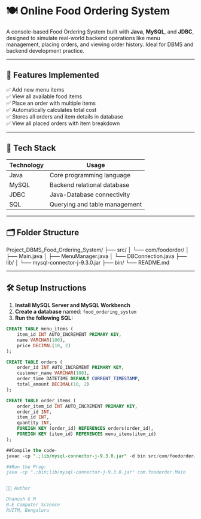 # 🍽️ Online Food Ordering System

A console-based Food Ordering System built with **Java**, **MySQL**, and **JDBC**, designed to simulate real-world backend operations like menu management, placing orders, and viewing order history. Ideal for DBMS and backend development practice.

---

## 📌 Features Implemented

✅ Add new menu items  
✅ View all available food items  
✅ Place an order with multiple items  
✅ Automatically calculates total cost  
✅ Stores all orders and item details in database  
✅ View all placed orders with item breakdown

---

## 🧰 Tech Stack

| Technology | Usage |
|------------|-------|
| Java       | Core programming language |
| MySQL      | Backend relational database |
| JDBC       | Java-Database connectivity |
| SQL        | Querying and table management |

---

## 🗂️ Folder Structure

Project_DBMS_Food_Ordering_System/
├── src/
│ └── com/foodorder/
│ ├── Main.java
│ ├── MenuManager.java
│ └── DBConnection.java
├── lib/
│ └── mysql-connector-j-9.3.0.jar
├── bin/
└── README.md


---

## 🛠️ Setup Instructions

1. **Install MySQL Server and MySQL Workbench**  
2. **Create a database** named: `food_ordering_system`  
3. **Run the following SQL:**

```sql
CREATE TABLE menu_items (
    item_id INT AUTO_INCREMENT PRIMARY KEY,
    name VARCHAR(100),
    price DECIMAL(10, 2)
);

CREATE TABLE orders (
    order_id INT AUTO_INCREMENT PRIMARY KEY,
    customer_name VARCHAR(100),
    order_time DATETIME DEFAULT CURRENT_TIMESTAMP,
    total_amount DECIMAL(10, 2)
);

CREATE TABLE order_items (
    order_item_id INT AUTO_INCREMENT PRIMARY KEY,
    order_id INT,
    item_id INT,
    quantity INT,
    FOREIGN KEY (order_id) REFERENCES orders(order_id),
    FOREIGN KEY (item_id) REFERENCES menu_items(item_id)
);

##Compile the code-
javac -cp ".;lib/mysql-connector-j-9.3.0.jar" -d bin src/com/foodorder/*.java

##Run the Prog:
java -cp ".;bin;lib/mysql-connector-j-9.3.0.jar" com.foodorder.Main


👨‍💻 Author

Dhanush G M
B.E Computer Science
RVITM, Bengaluru
